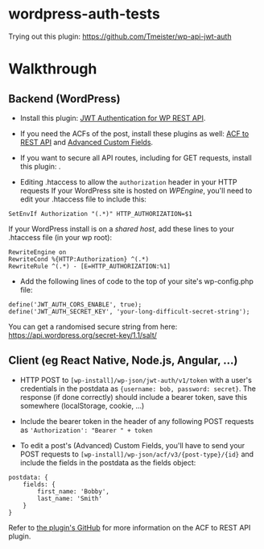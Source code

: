 # wordpress-auth-tests
Trying out this plugin: https://github.com/Tmeister/wp-api-jwt-auth

# Walkthrough
## Backend (WordPress)
- Install this plugin: [JWT Authentication for WP REST API](https://wordpress.org/plugins/jwt-authentication-for-wp-rest-api/).

- If you need the ACFs of the post, install these plugins as well: [ACF to REST API](https://wordpress.org/plugins/acf-to-rest-api/) and [Advanced Custom Fields](https://wordpress.org/plugins/advanced-custom-fields/).

- If you want to secure all API routes, including for GET requests, install this plugin: [](https://wordpress.org/plugins/disable-rest-api-and-require-jwt-oauth-authentication/).

- Editing .htaccess to allow the `authorization` header in your HTTP requests
If your WordPress site is hosted on *WPEngine*, you'll need to edit your .htaccess file to include this:
```
SetEnvIf Authorization "(.*)" HTTP_AUTHORIZATION=$1
```

If your WordPress install is on a *shared host*, add these lines to your .htaccess file (in your wp root):
```
RewriteEngine on
RewriteCond %{HTTP:Authorization} ^(.*)
RewriteRule ^(.*) - [E=HTTP_AUTHORIZATION:%1]
```

- Add the following lines of code to the top of your site's wp-config.php file:
```
define('JWT_AUTH_CORS_ENABLE', true);
define('JWT_AUTH_SECRET_KEY', 'your-long-difficult-secret-string');
```
You can get a randomised secure string from here: https://api.wordpress.org/secret-key/1.1/salt/

## Client (eg React Native, Node.js, Angular, ...)
- HTTP POST to `[wp-install]/wp-json/jwt-auth/v1/token` with a user's credentials in the postdata as `{username: bob, password: secret}`. The response (if done correctly) should include a bearer token, save this somewhere (localStorage, cookie, ...)

- Include the bearer token in the header of any following POST requests as `'Authorization': "Bearer " + token`

- To edit a post's (Advanced) Custom Fields, you'll have to send your POST requests to `[wp-install]/wp-json/acf/v3/{post-type}/{id}` and include the fields in the postdata as the fields object:
```
postdata: {
    fields: {
        first_name: 'Bobby',
        last_name: 'Smith'
    }
}
```
Refer to [the plugin's GitHub](https://github.com/airesvsg/acf-to-rest-api) for more information on the ACF to REST API plugin.
